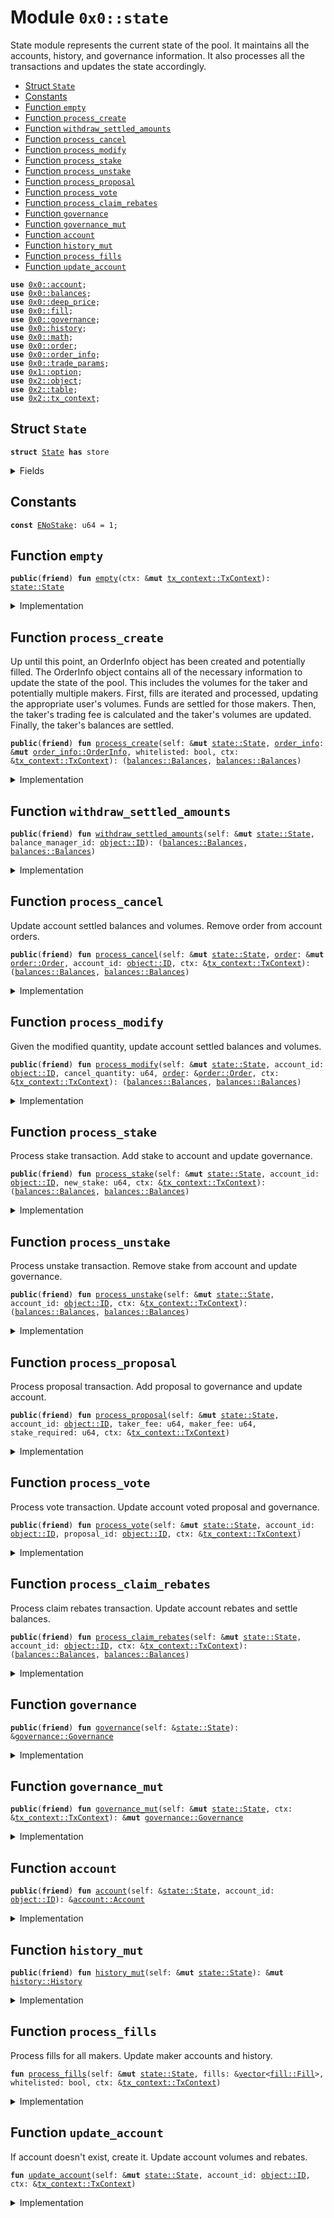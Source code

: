 
<a name="0x0_state"></a>

# Module `0x0::state`

State module represents the current state of the pool. It maintains all
the accounts, history, and governance information. It also processes all
the transactions and updates the state accordingly.


-  [Struct `State`](#0x0_state_State)
-  [Constants](#@Constants_0)
-  [Function `empty`](#0x0_state_empty)
-  [Function `process_create`](#0x0_state_process_create)
-  [Function `withdraw_settled_amounts`](#0x0_state_withdraw_settled_amounts)
-  [Function `process_cancel`](#0x0_state_process_cancel)
-  [Function `process_modify`](#0x0_state_process_modify)
-  [Function `process_stake`](#0x0_state_process_stake)
-  [Function `process_unstake`](#0x0_state_process_unstake)
-  [Function `process_proposal`](#0x0_state_process_proposal)
-  [Function `process_vote`](#0x0_state_process_vote)
-  [Function `process_claim_rebates`](#0x0_state_process_claim_rebates)
-  [Function `governance`](#0x0_state_governance)
-  [Function `governance_mut`](#0x0_state_governance_mut)
-  [Function `account`](#0x0_state_account)
-  [Function `history_mut`](#0x0_state_history_mut)
-  [Function `process_fills`](#0x0_state_process_fills)
-  [Function `update_account`](#0x0_state_update_account)


<pre><code><b>use</b> <a href="account.md#0x0_account">0x0::account</a>;
<b>use</b> <a href="balances.md#0x0_balances">0x0::balances</a>;
<b>use</b> <a href="deep_price.md#0x0_deep_price">0x0::deep_price</a>;
<b>use</b> <a href="fill.md#0x0_fill">0x0::fill</a>;
<b>use</b> <a href="governance.md#0x0_governance">0x0::governance</a>;
<b>use</b> <a href="history.md#0x0_history">0x0::history</a>;
<b>use</b> <a href="math.md#0x0_math">0x0::math</a>;
<b>use</b> <a href="order.md#0x0_order">0x0::order</a>;
<b>use</b> <a href="order_info.md#0x0_order_info">0x0::order_info</a>;
<b>use</b> <a href="trade_params.md#0x0_trade_params">0x0::trade_params</a>;
<b>use</b> <a href="dependencies/move-stdlib/option.md#0x1_option">0x1::option</a>;
<b>use</b> <a href="dependencies/sui-framework/object.md#0x2_object">0x2::object</a>;
<b>use</b> <a href="dependencies/sui-framework/table.md#0x2_table">0x2::table</a>;
<b>use</b> <a href="dependencies/sui-framework/tx_context.md#0x2_tx_context">0x2::tx_context</a>;
</code></pre>



<a name="0x0_state_State"></a>

## Struct `State`



<pre><code><b>struct</b> <a href="state.md#0x0_state_State">State</a> <b>has</b> store
</code></pre>



<details>
<summary>Fields</summary>


<dl>
<dt>
<code>accounts: <a href="dependencies/sui-framework/table.md#0x2_table_Table">table::Table</a>&lt;<a href="dependencies/sui-framework/object.md#0x2_object_ID">object::ID</a>, <a href="account.md#0x0_account_Account">account::Account</a>&gt;</code>
</dt>
<dd>

</dd>
<dt>
<code><a href="history.md#0x0_history">history</a>: <a href="history.md#0x0_history_History">history::History</a></code>
</dt>
<dd>

</dd>
<dt>
<code><a href="governance.md#0x0_governance">governance</a>: <a href="governance.md#0x0_governance_Governance">governance::Governance</a></code>
</dt>
<dd>

</dd>
</dl>


</details>

<a name="@Constants_0"></a>

## Constants


<a name="0x0_state_ENoStake"></a>



<pre><code><b>const</b> <a href="state.md#0x0_state_ENoStake">ENoStake</a>: u64 = 1;
</code></pre>



<a name="0x0_state_empty"></a>

## Function `empty`



<pre><code><b>public</b>(<b>friend</b>) <b>fun</b> <a href="state.md#0x0_state_empty">empty</a>(ctx: &<b>mut</b> <a href="dependencies/sui-framework/tx_context.md#0x2_tx_context_TxContext">tx_context::TxContext</a>): <a href="state.md#0x0_state_State">state::State</a>
</code></pre>



<details>
<summary>Implementation</summary>


<pre><code><b>public</b>(package) <b>fun</b> <a href="state.md#0x0_state_empty">empty</a>(ctx: &<b>mut</b> TxContext): <a href="state.md#0x0_state_State">State</a> {
    <b>let</b> <a href="governance.md#0x0_governance">governance</a> = <a href="governance.md#0x0_governance_empty">governance::empty</a>(ctx);
    <b>let</b> <a href="trade_params.md#0x0_trade_params">trade_params</a> = <a href="governance.md#0x0_governance">governance</a>.<a href="trade_params.md#0x0_trade_params">trade_params</a>();
    <b>let</b> <a href="history.md#0x0_history">history</a> = <a href="history.md#0x0_history_empty">history::empty</a>(<a href="trade_params.md#0x0_trade_params">trade_params</a>, ctx.epoch(), ctx);

    <a href="state.md#0x0_state_State">State</a> {
        <a href="history.md#0x0_history">history</a>,
        <a href="governance.md#0x0_governance">governance</a>,
        accounts: <a href="dependencies/sui-framework/table.md#0x2_table_new">table::new</a>(ctx),
    }
}
</code></pre>



</details>

<a name="0x0_state_process_create"></a>

## Function `process_create`

Up until this point, an OrderInfo object has been created and potentially filled.
The OrderInfo object contains all of the necessary information to update the state
of the pool. This includes the volumes for the taker and potentially multiple makers.
First, fills are iterated and processed, updating the appropriate user's volumes.
Funds are settled for those makers. Then, the taker's trading fee is calculated
and the taker's volumes are updated. Finally, the taker's balances are settled.


<pre><code><b>public</b>(<b>friend</b>) <b>fun</b> <a href="state.md#0x0_state_process_create">process_create</a>(self: &<b>mut</b> <a href="state.md#0x0_state_State">state::State</a>, <a href="order_info.md#0x0_order_info">order_info</a>: &<b>mut</b> <a href="order_info.md#0x0_order_info_OrderInfo">order_info::OrderInfo</a>, whitelisted: bool, ctx: &<a href="dependencies/sui-framework/tx_context.md#0x2_tx_context_TxContext">tx_context::TxContext</a>): (<a href="balances.md#0x0_balances_Balances">balances::Balances</a>, <a href="balances.md#0x0_balances_Balances">balances::Balances</a>)
</code></pre>



<details>
<summary>Implementation</summary>


<pre><code><b>public</b>(package) <b>fun</b> <a href="state.md#0x0_state_process_create">process_create</a>(
    self: &<b>mut</b> <a href="state.md#0x0_state_State">State</a>,
    <a href="order_info.md#0x0_order_info">order_info</a>: &<b>mut</b> OrderInfo,
    whitelisted: bool,
    ctx: &TxContext,
): (Balances, Balances) {
    self.<a href="governance.md#0x0_governance">governance</a>.<b>update</b>(ctx);
    self.<a href="history.md#0x0_history">history</a>.<b>update</b>(self.<a href="governance.md#0x0_governance">governance</a>.<a href="trade_params.md#0x0_trade_params">trade_params</a>(), ctx);
    <b>let</b> fills = <a href="order_info.md#0x0_order_info">order_info</a>.fills();
    self.<a href="state.md#0x0_state_process_fills">process_fills</a>(&fills, whitelisted, ctx);

    self.<a href="state.md#0x0_state_update_account">update_account</a>(<a href="order_info.md#0x0_order_info">order_info</a>.balance_manager_id(), ctx);
    <b>let</b> <a href="account.md#0x0_account">account</a> = &<b>mut</b> self.accounts[<a href="order_info.md#0x0_order_info">order_info</a>.balance_manager_id()];
    <b>let</b> account_volume = <a href="account.md#0x0_account">account</a>.total_volume();
    <b>let</b> account_stake = <a href="account.md#0x0_account">account</a>.active_stake();

    // avg exucuted price for taker
    <b>let</b> avg_executed_price = <b>if</b> (<a href="order_info.md#0x0_order_info">order_info</a>.executed_quantity() &gt; 0) {
        math::div(
            <a href="order_info.md#0x0_order_info">order_info</a>.cumulative_quote_quantity(),
            <a href="order_info.md#0x0_order_info">order_info</a>.executed_quantity()
        )
    } <b>else</b> {
        0
    };
    <b>let</b> account_volume_in_deep =
        <a href="order_info.md#0x0_order_info">order_info</a>.order_deep_price().deep_quantity(account_volume, math::mul(account_volume, avg_executed_price));

    // taker fee will almost be calculated <b>as</b> 0 for whitelisted pools by default, <b>as</b> account_volume_in_deep is 0
    <b>let</b> taker_fee = self.<a href="governance.md#0x0_governance">governance</a>.<a href="trade_params.md#0x0_trade_params">trade_params</a>().taker_fee_for_user(account_stake, account_volume_in_deep);
    <b>let</b> maker_fee = self.<a href="governance.md#0x0_governance">governance</a>.<a href="trade_params.md#0x0_trade_params">trade_params</a>().maker_fee();

    <b>if</b> (<a href="order_info.md#0x0_order_info">order_info</a>.remaining_quantity() &gt; 0) {
        <a href="account.md#0x0_account">account</a>.add_order(<a href="order_info.md#0x0_order_info">order_info</a>.order_id());
    };
    <a href="account.md#0x0_account">account</a>.add_taker_volume(<a href="order_info.md#0x0_order_info">order_info</a>.executed_quantity());

    <b>let</b> (<b>mut</b> settled, <b>mut</b> owed) = <a href="order_info.md#0x0_order_info">order_info</a>.calculate_partial_fill_balances(taker_fee, maker_fee);
    <b>let</b> (old_settled, old_owed) = <a href="account.md#0x0_account">account</a>.settle();
    self.<a href="history.md#0x0_history">history</a>.add_total_fees_collected(<a href="balances.md#0x0_balances_new">balances::new</a>(0, 0, <a href="order_info.md#0x0_order_info">order_info</a>.paid_fees()));
    settled.add_balances(old_settled);
    owed.add_balances(old_owed);

    (settled, owed)
}
</code></pre>



</details>

<a name="0x0_state_withdraw_settled_amounts"></a>

## Function `withdraw_settled_amounts`



<pre><code><b>public</b>(<b>friend</b>) <b>fun</b> <a href="state.md#0x0_state_withdraw_settled_amounts">withdraw_settled_amounts</a>(self: &<b>mut</b> <a href="state.md#0x0_state_State">state::State</a>, balance_manager_id: <a href="dependencies/sui-framework/object.md#0x2_object_ID">object::ID</a>): (<a href="balances.md#0x0_balances_Balances">balances::Balances</a>, <a href="balances.md#0x0_balances_Balances">balances::Balances</a>)
</code></pre>



<details>
<summary>Implementation</summary>


<pre><code><b>public</b>(package) <b>fun</b> <a href="state.md#0x0_state_withdraw_settled_amounts">withdraw_settled_amounts</a>(
    self: &<b>mut</b> <a href="state.md#0x0_state_State">State</a>,
    balance_manager_id: ID,
): (Balances, Balances) {
    <b>let</b> <a href="account.md#0x0_account">account</a> = &<b>mut</b> self.accounts[balance_manager_id];

    <a href="account.md#0x0_account">account</a>.settle()
}
</code></pre>



</details>

<a name="0x0_state_process_cancel"></a>

## Function `process_cancel`

Update account settled balances and volumes.
Remove order from account orders.


<pre><code><b>public</b>(<b>friend</b>) <b>fun</b> <a href="state.md#0x0_state_process_cancel">process_cancel</a>(self: &<b>mut</b> <a href="state.md#0x0_state_State">state::State</a>, <a href="order.md#0x0_order">order</a>: &<b>mut</b> <a href="order.md#0x0_order_Order">order::Order</a>, account_id: <a href="dependencies/sui-framework/object.md#0x2_object_ID">object::ID</a>, ctx: &<a href="dependencies/sui-framework/tx_context.md#0x2_tx_context_TxContext">tx_context::TxContext</a>): (<a href="balances.md#0x0_balances_Balances">balances::Balances</a>, <a href="balances.md#0x0_balances_Balances">balances::Balances</a>)
</code></pre>



<details>
<summary>Implementation</summary>


<pre><code><b>public</b>(package) <b>fun</b> <a href="state.md#0x0_state_process_cancel">process_cancel</a>(
    self: &<b>mut</b> <a href="state.md#0x0_state_State">State</a>,
    <a href="order.md#0x0_order">order</a>: &<b>mut</b> Order,
    account_id: ID,
    ctx: &TxContext,
): (Balances, Balances) {
    self.<a href="governance.md#0x0_governance">governance</a>.<b>update</b>(ctx);
    self.<a href="history.md#0x0_history">history</a>.<b>update</b>(self.<a href="governance.md#0x0_governance">governance</a>.<a href="trade_params.md#0x0_trade_params">trade_params</a>(), ctx);
    self.<a href="state.md#0x0_state_update_account">update_account</a>(account_id, ctx);
    <a href="order.md#0x0_order">order</a>.set_canceled();

    <b>let</b> epoch = <a href="order.md#0x0_order">order</a>.epoch();
    <b>let</b> maker_fee = self.<a href="history.md#0x0_history">history</a>.historic_maker_fee(epoch);
    <b>let</b> <a href="balances.md#0x0_balances">balances</a> = <a href="order.md#0x0_order">order</a>.calculate_cancel_refund(maker_fee, <a href="dependencies/move-stdlib/option.md#0x1_option_none">option::none</a>());

    <b>let</b> <a href="account.md#0x0_account">account</a> = &<b>mut</b> self.accounts[account_id];
    <a href="account.md#0x0_account">account</a>.remove_order(<a href="order.md#0x0_order">order</a>.order_id());
    <a href="account.md#0x0_account">account</a>.add_settled_balances(<a href="balances.md#0x0_balances">balances</a>);

    <a href="account.md#0x0_account">account</a>.settle()
}
</code></pre>



</details>

<a name="0x0_state_process_modify"></a>

## Function `process_modify`

Given the modified quantity, update account settled balances and volumes.


<pre><code><b>public</b>(<b>friend</b>) <b>fun</b> <a href="state.md#0x0_state_process_modify">process_modify</a>(self: &<b>mut</b> <a href="state.md#0x0_state_State">state::State</a>, account_id: <a href="dependencies/sui-framework/object.md#0x2_object_ID">object::ID</a>, cancel_quantity: u64, <a href="order.md#0x0_order">order</a>: &<a href="order.md#0x0_order_Order">order::Order</a>, ctx: &<a href="dependencies/sui-framework/tx_context.md#0x2_tx_context_TxContext">tx_context::TxContext</a>): (<a href="balances.md#0x0_balances_Balances">balances::Balances</a>, <a href="balances.md#0x0_balances_Balances">balances::Balances</a>)
</code></pre>



<details>
<summary>Implementation</summary>


<pre><code><b>public</b>(package) <b>fun</b> <a href="state.md#0x0_state_process_modify">process_modify</a>(
    self: &<b>mut</b> <a href="state.md#0x0_state_State">State</a>,
    account_id: ID,
    cancel_quantity: u64,
    <a href="order.md#0x0_order">order</a>: &Order,
    ctx: &TxContext,
): (Balances, Balances) {
    self.<a href="governance.md#0x0_governance">governance</a>.<b>update</b>(ctx);
    self.<a href="history.md#0x0_history">history</a>.<b>update</b>(self.<a href="governance.md#0x0_governance">governance</a>.<a href="trade_params.md#0x0_trade_params">trade_params</a>(), ctx);
    self.<a href="state.md#0x0_state_update_account">update_account</a>(account_id, ctx);

    <b>let</b> epoch = <a href="order.md#0x0_order">order</a>.epoch();
    <b>let</b> maker_fee = self.<a href="history.md#0x0_history">history</a>.historic_maker_fee(epoch);
    <b>let</b> <a href="balances.md#0x0_balances">balances</a> = <a href="order.md#0x0_order">order</a>.calculate_cancel_refund(maker_fee, <a href="dependencies/move-stdlib/option.md#0x1_option_some">option::some</a>(cancel_quantity));

    self.accounts[account_id].add_settled_balances(<a href="balances.md#0x0_balances">balances</a>);

    self.accounts[account_id].settle()
}
</code></pre>



</details>

<a name="0x0_state_process_stake"></a>

## Function `process_stake`

Process stake transaction. Add stake to account and update governance.


<pre><code><b>public</b>(<b>friend</b>) <b>fun</b> <a href="state.md#0x0_state_process_stake">process_stake</a>(self: &<b>mut</b> <a href="state.md#0x0_state_State">state::State</a>, account_id: <a href="dependencies/sui-framework/object.md#0x2_object_ID">object::ID</a>, new_stake: u64, ctx: &<a href="dependencies/sui-framework/tx_context.md#0x2_tx_context_TxContext">tx_context::TxContext</a>): (<a href="balances.md#0x0_balances_Balances">balances::Balances</a>, <a href="balances.md#0x0_balances_Balances">balances::Balances</a>)
</code></pre>



<details>
<summary>Implementation</summary>


<pre><code><b>public</b>(package) <b>fun</b> <a href="state.md#0x0_state_process_stake">process_stake</a>(
    self: &<b>mut</b> <a href="state.md#0x0_state_State">State</a>,
    account_id: ID,
    new_stake: u64,
    ctx: &TxContext,
): (Balances, Balances) {
    self.<a href="governance.md#0x0_governance">governance</a>.<b>update</b>(ctx);
    self.<a href="history.md#0x0_history">history</a>.<b>update</b>(self.<a href="governance.md#0x0_governance">governance</a>.<a href="trade_params.md#0x0_trade_params">trade_params</a>(), ctx);
    self.<a href="state.md#0x0_state_update_account">update_account</a>(account_id, ctx);

    <b>let</b> (stake_before, stake_after) = self.accounts[account_id].add_stake(new_stake);
    self.<a href="governance.md#0x0_governance">governance</a>.adjust_voting_power(stake_before, stake_after);

    self.accounts[account_id].settle()
}
</code></pre>



</details>

<a name="0x0_state_process_unstake"></a>

## Function `process_unstake`

Process unstake transaction. Remove stake from account and update governance.


<pre><code><b>public</b>(<b>friend</b>) <b>fun</b> <a href="state.md#0x0_state_process_unstake">process_unstake</a>(self: &<b>mut</b> <a href="state.md#0x0_state_State">state::State</a>, account_id: <a href="dependencies/sui-framework/object.md#0x2_object_ID">object::ID</a>, ctx: &<a href="dependencies/sui-framework/tx_context.md#0x2_tx_context_TxContext">tx_context::TxContext</a>): (<a href="balances.md#0x0_balances_Balances">balances::Balances</a>, <a href="balances.md#0x0_balances_Balances">balances::Balances</a>)
</code></pre>



<details>
<summary>Implementation</summary>


<pre><code><b>public</b>(package) <b>fun</b> <a href="state.md#0x0_state_process_unstake">process_unstake</a>(
    self: &<b>mut</b> <a href="state.md#0x0_state_State">State</a>,
    account_id: ID,
    ctx: &TxContext,
): (Balances, Balances) {
    self.<a href="governance.md#0x0_governance">governance</a>.<b>update</b>(ctx);
    self.<a href="history.md#0x0_history">history</a>.<b>update</b>(self.<a href="governance.md#0x0_governance">governance</a>.<a href="trade_params.md#0x0_trade_params">trade_params</a>(), ctx);
    self.<a href="state.md#0x0_state_update_account">update_account</a>(account_id, ctx);

    <b>let</b> <a href="account.md#0x0_account">account</a> = &<b>mut</b> self.accounts[account_id];
    <b>let</b> active_stake = <a href="account.md#0x0_account">account</a>.active_stake();
    <b>let</b> inactive_stake = <a href="account.md#0x0_account">account</a>.inactive_stake();
    <b>let</b> voted_proposal = <a href="account.md#0x0_account">account</a>.voted_proposal();
    <a href="account.md#0x0_account">account</a>.remove_stake();
    self.<a href="governance.md#0x0_governance">governance</a>.adjust_voting_power(active_stake + inactive_stake, 0);
    self.<a href="governance.md#0x0_governance">governance</a>.adjust_vote(voted_proposal, <a href="dependencies/move-stdlib/option.md#0x1_option_none">option::none</a>(), active_stake);

    <a href="account.md#0x0_account">account</a>.settle()
}
</code></pre>



</details>

<a name="0x0_state_process_proposal"></a>

## Function `process_proposal`

Process proposal transaction. Add proposal to governance and update account.


<pre><code><b>public</b>(<b>friend</b>) <b>fun</b> <a href="state.md#0x0_state_process_proposal">process_proposal</a>(self: &<b>mut</b> <a href="state.md#0x0_state_State">state::State</a>, account_id: <a href="dependencies/sui-framework/object.md#0x2_object_ID">object::ID</a>, taker_fee: u64, maker_fee: u64, stake_required: u64, ctx: &<a href="dependencies/sui-framework/tx_context.md#0x2_tx_context_TxContext">tx_context::TxContext</a>)
</code></pre>



<details>
<summary>Implementation</summary>


<pre><code><b>public</b>(package) <b>fun</b> <a href="state.md#0x0_state_process_proposal">process_proposal</a>(
    self: &<b>mut</b> <a href="state.md#0x0_state_State">State</a>,
    account_id: ID,
    taker_fee: u64,
    maker_fee: u64,
    stake_required: u64,
    ctx: &TxContext,
) {
    self.<a href="governance.md#0x0_governance">governance</a>.<b>update</b>(ctx);
    self.<a href="history.md#0x0_history">history</a>.<b>update</b>(self.<a href="governance.md#0x0_governance">governance</a>.<a href="trade_params.md#0x0_trade_params">trade_params</a>(), ctx);
    self.<a href="state.md#0x0_state_update_account">update_account</a>(account_id, ctx);

    <b>let</b> stake = self.accounts[account_id].active_stake();
    <b>assert</b>!(stake &gt; 0, <a href="state.md#0x0_state_ENoStake">ENoStake</a>);

    self.<a href="governance.md#0x0_governance">governance</a>.add_proposal(taker_fee, maker_fee, stake_required, stake, account_id);
    self.<a href="state.md#0x0_state_process_vote">process_vote</a>(account_id, account_id, ctx);
}
</code></pre>



</details>

<a name="0x0_state_process_vote"></a>

## Function `process_vote`

Process vote transaction. Update account voted proposal and governance.


<pre><code><b>public</b>(<b>friend</b>) <b>fun</b> <a href="state.md#0x0_state_process_vote">process_vote</a>(self: &<b>mut</b> <a href="state.md#0x0_state_State">state::State</a>, account_id: <a href="dependencies/sui-framework/object.md#0x2_object_ID">object::ID</a>, proposal_id: <a href="dependencies/sui-framework/object.md#0x2_object_ID">object::ID</a>, ctx: &<a href="dependencies/sui-framework/tx_context.md#0x2_tx_context_TxContext">tx_context::TxContext</a>)
</code></pre>



<details>
<summary>Implementation</summary>


<pre><code><b>public</b>(package) <b>fun</b> <a href="state.md#0x0_state_process_vote">process_vote</a>(
    self: &<b>mut</b> <a href="state.md#0x0_state_State">State</a>,
    account_id: ID,
    proposal_id: ID,
    ctx: &TxContext,
) {
    self.<a href="governance.md#0x0_governance">governance</a>.<b>update</b>(ctx);
    self.<a href="history.md#0x0_history">history</a>.<b>update</b>(self.<a href="governance.md#0x0_governance">governance</a>.<a href="trade_params.md#0x0_trade_params">trade_params</a>(), ctx);
    self.<a href="state.md#0x0_state_update_account">update_account</a>(account_id, ctx);

    <b>let</b> <a href="account.md#0x0_account">account</a> = &<b>mut</b> self.accounts[account_id];
    <b>assert</b>!(<a href="account.md#0x0_account">account</a>.active_stake() &gt; 0, <a href="state.md#0x0_state_ENoStake">ENoStake</a>);

    <b>let</b> prev_proposal = <a href="account.md#0x0_account">account</a>.set_voted_proposal(<a href="dependencies/move-stdlib/option.md#0x1_option_some">option::some</a>(proposal_id));
    self.<a href="governance.md#0x0_governance">governance</a>.adjust_vote(
        prev_proposal,
        <a href="dependencies/move-stdlib/option.md#0x1_option_some">option::some</a>(proposal_id),
        <a href="account.md#0x0_account">account</a>.active_stake(),
    );
}
</code></pre>



</details>

<a name="0x0_state_process_claim_rebates"></a>

## Function `process_claim_rebates`

Process claim rebates transaction. Update account rebates and settle balances.


<pre><code><b>public</b>(<b>friend</b>) <b>fun</b> <a href="state.md#0x0_state_process_claim_rebates">process_claim_rebates</a>(self: &<b>mut</b> <a href="state.md#0x0_state_State">state::State</a>, account_id: <a href="dependencies/sui-framework/object.md#0x2_object_ID">object::ID</a>, ctx: &<a href="dependencies/sui-framework/tx_context.md#0x2_tx_context_TxContext">tx_context::TxContext</a>): (<a href="balances.md#0x0_balances_Balances">balances::Balances</a>, <a href="balances.md#0x0_balances_Balances">balances::Balances</a>)
</code></pre>



<details>
<summary>Implementation</summary>


<pre><code><b>public</b>(package) <b>fun</b> <a href="state.md#0x0_state_process_claim_rebates">process_claim_rebates</a>(
    self: &<b>mut</b> <a href="state.md#0x0_state_State">State</a>,
    account_id: ID,
    ctx: &TxContext,
): (Balances, Balances) {
    self.<a href="governance.md#0x0_governance">governance</a>.<b>update</b>(ctx);
    self.<a href="history.md#0x0_history">history</a>.<b>update</b>(self.<a href="governance.md#0x0_governance">governance</a>.<a href="trade_params.md#0x0_trade_params">trade_params</a>(), ctx);
    self.<a href="state.md#0x0_state_update_account">update_account</a>(account_id, ctx);

    <b>let</b> <a href="account.md#0x0_account">account</a> = &<b>mut</b> self.accounts[account_id];
    <a href="account.md#0x0_account">account</a>.claim_rebates();

    <a href="account.md#0x0_account">account</a>.settle()
}
</code></pre>



</details>

<a name="0x0_state_governance"></a>

## Function `governance`



<pre><code><b>public</b>(<b>friend</b>) <b>fun</b> <a href="governance.md#0x0_governance">governance</a>(self: &<a href="state.md#0x0_state_State">state::State</a>): &<a href="governance.md#0x0_governance_Governance">governance::Governance</a>
</code></pre>



<details>
<summary>Implementation</summary>


<pre><code><b>public</b>(package) <b>fun</b> <a href="governance.md#0x0_governance">governance</a>(
    self: &<a href="state.md#0x0_state_State">State</a>,
): &Governance {
    &self.<a href="governance.md#0x0_governance">governance</a>
}
</code></pre>



</details>

<a name="0x0_state_governance_mut"></a>

## Function `governance_mut`



<pre><code><b>public</b>(<b>friend</b>) <b>fun</b> <a href="state.md#0x0_state_governance_mut">governance_mut</a>(self: &<b>mut</b> <a href="state.md#0x0_state_State">state::State</a>, ctx: &<a href="dependencies/sui-framework/tx_context.md#0x2_tx_context_TxContext">tx_context::TxContext</a>): &<b>mut</b> <a href="governance.md#0x0_governance_Governance">governance::Governance</a>
</code></pre>



<details>
<summary>Implementation</summary>


<pre><code><b>public</b>(package) <b>fun</b> <a href="state.md#0x0_state_governance_mut">governance_mut</a>(
    self: &<b>mut</b> <a href="state.md#0x0_state_State">State</a>,
    ctx: &TxContext,
): &<b>mut</b> Governance {
    self.<a href="governance.md#0x0_governance">governance</a>.<b>update</b>(ctx);

    &<b>mut</b> self.<a href="governance.md#0x0_governance">governance</a>
}
</code></pre>



</details>

<a name="0x0_state_account"></a>

## Function `account`



<pre><code><b>public</b>(<b>friend</b>) <b>fun</b> <a href="account.md#0x0_account">account</a>(self: &<a href="state.md#0x0_state_State">state::State</a>, account_id: <a href="dependencies/sui-framework/object.md#0x2_object_ID">object::ID</a>): &<a href="account.md#0x0_account_Account">account::Account</a>
</code></pre>



<details>
<summary>Implementation</summary>


<pre><code><b>public</b>(package) <b>fun</b> <a href="account.md#0x0_account">account</a>(
    self: &<a href="state.md#0x0_state_State">State</a>,
    account_id: ID,
): &Account {
    &self.accounts[account_id]
}
</code></pre>



</details>

<a name="0x0_state_history_mut"></a>

## Function `history_mut`



<pre><code><b>public</b>(<b>friend</b>) <b>fun</b> <a href="state.md#0x0_state_history_mut">history_mut</a>(self: &<b>mut</b> <a href="state.md#0x0_state_State">state::State</a>): &<b>mut</b> <a href="history.md#0x0_history_History">history::History</a>
</code></pre>



<details>
<summary>Implementation</summary>


<pre><code><b>public</b>(package) <b>fun</b> <a href="state.md#0x0_state_history_mut">history_mut</a>(
    self: &<b>mut</b> <a href="state.md#0x0_state_State">State</a>,
): &<b>mut</b> History {
    &<b>mut</b> self.<a href="history.md#0x0_history">history</a>
}
</code></pre>



</details>

<a name="0x0_state_process_fills"></a>

## Function `process_fills`

Process fills for all makers. Update maker accounts and history.


<pre><code><b>fun</b> <a href="state.md#0x0_state_process_fills">process_fills</a>(self: &<b>mut</b> <a href="state.md#0x0_state_State">state::State</a>, fills: &<a href="dependencies/move-stdlib/vector.md#0x1_vector">vector</a>&lt;<a href="fill.md#0x0_fill_Fill">fill::Fill</a>&gt;, whitelisted: bool, ctx: &<a href="dependencies/sui-framework/tx_context.md#0x2_tx_context_TxContext">tx_context::TxContext</a>)
</code></pre>



<details>
<summary>Implementation</summary>


<pre><code><b>fun</b> <a href="state.md#0x0_state_process_fills">process_fills</a>(
    self: &<b>mut</b> <a href="state.md#0x0_state_State">State</a>,
    fills: &<a href="dependencies/move-stdlib/vector.md#0x1_vector">vector</a>&lt;Fill&gt;,
    whitelisted: bool,
    ctx: &TxContext,
) {
    <b>let</b> <b>mut</b> i = 0;

    <b>while</b> (i &lt; fills.length()) {
        <b>let</b> <a href="fill.md#0x0_fill">fill</a> = &fills[i];
        <b>let</b> maker = <a href="fill.md#0x0_fill">fill</a>.balance_manager_id();
        self.<a href="state.md#0x0_state_update_account">update_account</a>(maker, ctx);
        <b>let</b> <a href="account.md#0x0_account">account</a> = &<b>mut</b> self.accounts[maker];
        <a href="account.md#0x0_account">account</a>.process_maker_fill(<a href="fill.md#0x0_fill">fill</a>);

        <b>let</b> base_volume = <a href="fill.md#0x0_fill">fill</a>.base_quantity();
        <b>let</b> quote_volume = <a href="fill.md#0x0_fill">fill</a>.quote_quantity();
        self.<a href="history.md#0x0_history">history</a>.add_volume(base_volume, <a href="account.md#0x0_account">account</a>.active_stake());
        <b>let</b> historic_maker_fee = self.<a href="history.md#0x0_history">history</a>.historic_maker_fee(<a href="fill.md#0x0_fill">fill</a>.maker_epoch());
        <b>let</b> fee_volume = <a href="fill.md#0x0_fill">fill</a>.maker_deep_price().deep_quantity(base_volume, quote_volume);
        <b>let</b> order_maker_fee = <b>if</b> (whitelisted) {
            0
        } <b>else</b> {
            math::mul(fee_volume, historic_maker_fee)
        };
        self.<a href="history.md#0x0_history">history</a>.add_total_fees_collected(<a href="balances.md#0x0_balances_new">balances::new</a>(0, 0, order_maker_fee));

        i = i + 1;
    };
}
</code></pre>



</details>

<a name="0x0_state_update_account"></a>

## Function `update_account`

If account doesn't exist, create it. Update account volumes and rebates.


<pre><code><b>fun</b> <a href="state.md#0x0_state_update_account">update_account</a>(self: &<b>mut</b> <a href="state.md#0x0_state_State">state::State</a>, account_id: <a href="dependencies/sui-framework/object.md#0x2_object_ID">object::ID</a>, ctx: &<a href="dependencies/sui-framework/tx_context.md#0x2_tx_context_TxContext">tx_context::TxContext</a>)
</code></pre>



<details>
<summary>Implementation</summary>


<pre><code><b>fun</b> <a href="state.md#0x0_state_update_account">update_account</a>(
    self: &<b>mut</b> <a href="state.md#0x0_state_State">State</a>,
    account_id: ID,
    ctx: &TxContext,
) {
    <b>if</b> (!self.accounts.contains(account_id)) {
        self.accounts.add(account_id, <a href="account.md#0x0_account_empty">account::empty</a>(ctx));
    };

    <b>let</b> <a href="account.md#0x0_account">account</a> = &<b>mut</b> self.accounts[account_id];
    <b>let</b> (prev_epoch, maker_volume, active_stake) = <a href="account.md#0x0_account">account</a>.<b>update</b>(ctx);
    <b>if</b> (prev_epoch &gt; 0 && maker_volume &gt; 0 && active_stake &gt; 0) {
        <b>let</b> rebates = self.<a href="history.md#0x0_history">history</a>.calculate_rebate_amount(prev_epoch, maker_volume, active_stake);
        <a href="account.md#0x0_account">account</a>.add_rebates(rebates);
    }
}
</code></pre>



</details>
